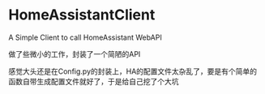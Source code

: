 # HomeAssistantClient
A Simple Client to call HomeAssistant WebAPI

做了些微小的工作，封装了一个简陋的API

感觉大头还是在Config.py的封装上，HA的配置文件太杂乱了，要是有个简单的函数自带生成配置文件就好了，于是给自己挖了个大坑
